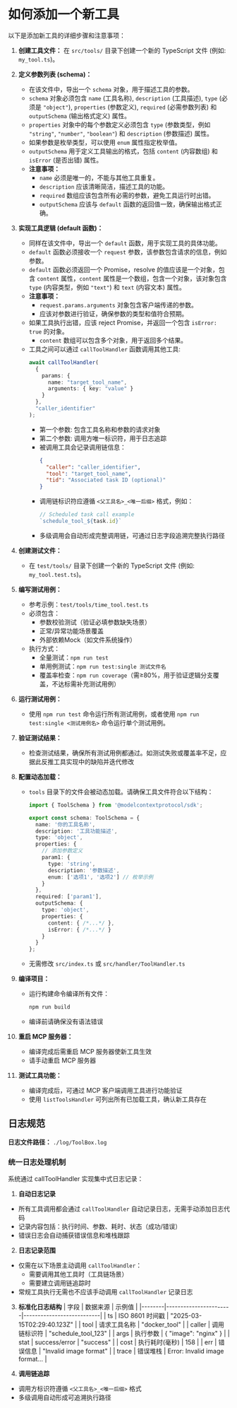 # 如何添加一个新工具

以下是添加新工具的详细步骤和注意事项：

1.  **创建工具文件：** 在 `src/tools/` 目录下创建一个新的 TypeScript 文件 (例如: `my_tool.ts`)。

2.  **定义参数列表 (schema)：**
    *   在该文件中，导出一个 `schema` 对象，用于描述工具的参数。
    *   `schema` 对象必须包含 `name` (工具名称), `description` (工具描述), `type` (必须是 `"object"`), `properties` (参数定义), `required` (必需参数列表) 和 `outputSchema` (输出格式定义) 属性。
    *   `properties` 对象中的每个参数定义必须包含 `type` (参数类型，例如 `"string"`, `"number"`, `"boolean"`) 和 `description` (参数描述) 属性。
    *   如果参数是枚举类型，可以使用 `enum` 属性指定枚举值。
    *   `outputSchema` 用于定义工具输出的格式，包括 `content` (内容数组) 和 `isError` (是否出错) 属性。
    *   **注意事项：**
        *   `name` 必须是唯一的，不能与其他工具重复。
        *   `description` 应该清晰简洁，描述工具的功能。
        *   `required` 数组应该包含所有必需的参数，避免工具运行时出错。
        *   `outputSchema` 应该与 `default` 函数的返回值一致，确保输出格式正确。

3.  **实现工具逻辑 (default 函数)：**
    *   同样在该文件中，导出一个 `default` 函数，用于实现工具的具体功能。
    *   `default` 函数必须接收一个 `request` 参数，该参数包含请求的信息，例如参数。
    *   `default` 函数必须返回一个 Promise，resolve 的值应该是一个对象，包含 `content` 属性，`content` 属性是一个数组，包含一个对象，该对象包含 `type` (内容类型，例如 `"text"`) 和 `text` (内容文本) 属性。
    *   **注意事项：**
        *   `request.params.arguments` 对象包含客户端传递的参数。
        *   应该对参数进行验证，确保参数的类型和值符合预期。
    *   如果工具执行出错，应该 reject Promise，并返回一个包含 `isError: true` 的对象。
        *   `content` 数组可以包含多个对象，用于返回多个结果。
    *   工具之间可以通过 `callToolHandler` 函数调用其他工具:
        ```typescript
        await callToolHandler(
          { 
            params: { 
              name: "target_tool_name",
              arguments: { key: "value" }
            }
          },
          "caller_identifier"
        );
        ```
        - 第一个参数: 包含工具名称和参数的请求对象
        - 第二个参数: 调用方唯一标识符，用于日志追踪
        - 被调用工具会记录调用链信息：
          ```json
          {
            "caller": "caller_identifier",
            "tool": "target_tool_name",
            "tid": "Associated task ID (optional)"
          }
          ```
        - 调用链标识符应遵循 `<父工具名>_<唯一后缀>` 格式，例如：
          ```typescript
          // Scheduled task call example
          `schedule_tool_${task.id}`
          ```
        - 多级调用会自动形成完整调用链，可通过日志字段追溯完整执行路径

4.  **创建测试文件：**
    *   在 `test/tools/` 目录下创建一个新的 TypeScript 文件 (例如: `my_tool.test.ts`)。

5. **编写测试用例：**
   - 参考示例：`test/tools/time_tool.test.ts`
   - 必须包含：
     - 参数校验测试（验证必填参数缺失场景）
     - 正常/异常功能场景覆盖
     - 外部依赖Mock（如文件系统操作）
   - 执行方式：
     - 全量测试：`npm run test`
     - 单用例测试：`npm run test:single 测试文件名`
     - 覆盖率检查：`npm run coverage`（需≥80%，用于验证逻辑分支覆盖，不达标需补充测试用例）

6.  **运行测试用例：**
    *   使用 `npm run test` 命令运行所有测试用例，或者使用 `npm run test:single <测试用例名>` 命令运行单个测试用例。

7.  **验证测试结果：**
    *   检查测试结果，确保所有测试用例都通过。如测试失败或覆盖率不足，应据此反推工具实现中的缺陷并迭代修改

8.  **配置动态加载：**
    *   `tools` 目录下的文件会被动态加载。请确保工具文件符合以下结构：
        ```typescript
        import { ToolSchema } from '@modelcontextprotocol/sdk';
        
        export const schema: ToolSchema = {
          name: '你的工具名称',
          description: '工具功能描述',
          type: 'object',
          properties: {
            // 添加参数定义
            param1: {
              type: 'string',
              description: '参数描述',
              enum: ['选项1', '选项2'] // 枚举示例
            }
          },
          required: ['param1'],
          outputSchema: {
            type: 'object',
            properties: {
              content: { /*...*/ },
              isError: { /*...*/ }
            }
          }
        };
        ```
    *   无需修改 `src/index.ts` 或 `src/handler/ToolHandler.ts`

9.  **编译项目：**
    *   运行构建命令编译所有文件：
        ```bash
        npm run build
        ```
    *   编译前请确保没有语法错误

10. **重启 MCP 服务器：**
    *   编译完成后需重启 MCP 服务器使新工具生效
    *   请手动重启 MCP 服务器

11. **测试工具功能：**
    *   编译完成后，可通过 MCP 客户端调用工具进行功能验证
    *   使用 `listToolsHandler` 可列出所有已加载工具，确认新工具存在

## 日志规范

**日志文件路径：** `./log/ToolBox.log`

### 统一日志处理机制

系统通过 callToolHandler 实现集中式日志记录：

1. **自动日志记录**
- 所有工具调用都会通过 `callToolHandler` 自动记录日志，无需手动添加日志代码
- 记录内容包括：执行时间、参数、耗时、状态（成功/错误）
- 错误日志会自动捕获错误信息和堆栈跟踪

2. **日志记录范围**
- 仅需在以下场景主动调用 `callToolHandler`：
  - 需要调用其他工具时（工具链场景）
  - 需要建立调用链追踪时
- 常规工具执行无需也不应该手动调用 `callToolHandler` 记录日志

3. **标准化日志结构**
| 字段    | 数据来源                | 示例值                      |
|--------|-----------------------|---------------------------|
| ts     | ISO 8601 时间戳        | "2025-03-15T02:29:40.123Z" |
| tool   | 请求工具名称            | "docker_tool"             |
| caller | 调用链标识符            | "schedule_tool_123"       |
| args   | 执行参数                | { "image": "nginx" }      |
| stat   | success/error          | "success"                 |
| cost   | 执行耗时(毫秒)          | 158                       |
| err    | 错误信息                | "Invalid image format"    |
| trace  | 错误堆栈                | Error: Invalid image format... |

4. **调用链追踪**
- 调用方标识符遵循 `<父工具名>_<唯一后缀>` 格式
- 多级调用自动形成可追溯执行路径
